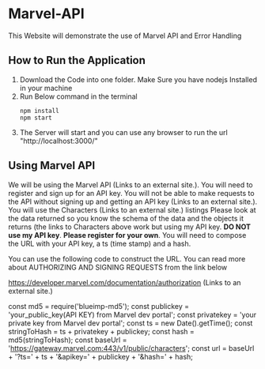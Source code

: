 # Marvel-API
This Website will demonstrate the use of Marvel API and Error Handling
## How to Run the Application
1. Download the Code into one folder. Make Sure you have nodejs Installed in your machine
2. Run Below command in the terminal
    ```
    npm install
    npm start
    ```
3. The Server will start and you can use any browser to run the url "http://localhost:3000/"

## Using Marvel API

We will be using the Marvel API (Links to an external site.).  You will need to register and sign up for an API key.  You will not be able to make requests to the API without signing up and getting an API key (Links to an external site.).  You will use the Characters (Links to an external site.) listings  Please look at the data returned so you know the schema of the data and the objects it returns (the links to Characters above work but using my API key.  **DO NOT use my API key**. **Please register for your own**.  You will need to compose the URL with your API key, a ts (time stamp) and a hash.  

You can use the following code to construct the URL. You can read more about AUTHORIZING AND SIGNING REQUESTS from the link below

https://developer.marvel.com/documentation/authorization (Links to an external site.) 

const md5 = require('blueimp-md5');
const publickey = 'your_public_key(API KEY) from Marvel dev portal';
const privatekey = 'your private key from Marvel dev portal';
const ts = new Date().getTime();
const stringToHash = ts + privatekey + publickey;
const hash = md5(stringToHash);
const baseUrl = 'https://gateway.marvel.com:443/v1/public/characters';
const url = baseUrl + '?ts=' + ts + '&apikey=' + publickey + '&hash=' + hash;
